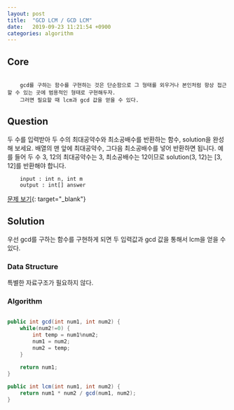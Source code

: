 ```yaml
---
layout: post
title:  "GCD LCM / GCD LCM"
date:   2019-09-23 11:21:54 +0900
categories: algorithm
---
```


## Core
```

    gcd를 구하는 함수를 구현하는 것은 단순함으로 그 형태를 외우거나 본인처럼 항상 접근할 수 있는 곳에 범용적인 형태로 구현해두자.
    그러면 필요할 때 lcm과 gcd 값을 얻을 수 있다.

```

## Question
두 수를 입력받아 두 수의 최대공약수와 최소공배수를 반환하는 함수, solution을 완성해 보세요. 배열의 맨 앞에 최대공약수, 그다음 최소공배수를 넣어 반환하면 됩니다. 예를 들어 두 수 3, 12의 최대공약수는 3, 최소공배수는 12이므로 solution(3, 12)는 [3, 12]를 반환해야 합니다.

```
    input : int n, int m
    output : int[] answer
```
[문제 보기](https://programmers.co.kr/learn/courses/30/lessons/12940){: target="_blank"}

## Solution
우선 gcd를 구하는 함수를 구현하게 되면 두 입력값과 gcd 값을 통해서 lcm을 얻을 수 있다.

### Data Structure
특별한 자료구조가 필요하지 않다.

### Algorithm
```java

public int gcd(int num1, int num2) {
	while(num2!=0) {
		int temp = num1%num2;
		num1 = num2;
		num2 = temp;
	}
		
	return num1;
}

public int lcm(int num1, int num2) {
    return num1 * num2 / gcd(num1, num2);
}

```